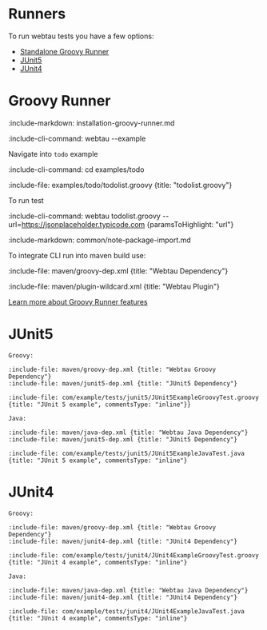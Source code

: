 # Runners 

To run webtau tests you have a few options:
* [Standalone Groovy Runner](#groovy-runner)
* [JUnit5](#junit5)
* [JUnit4](#junit4)

# Groovy Runner

:include-markdown: installation-groovy-runner.md

:include-cli-command: webtau --example

Navigate into `todo` example

:include-cli-command: cd examples/todo

:include-file: examples/todo/todolist.groovy {title: "todolist.groovy"}

To run test

:include-cli-command: webtau todolist.groovy --url=https://jsonplaceholder.typicode.com {paramsToHighlight: "url"}

:include-markdown: common/note-package-import.md

To integrate CLI run into maven build use:  

:include-file: maven/groovy-dep.xml {title: "Webtau Dependency"}

:include-file: maven/plugin-wildcard.xml {title: "Webtau Plugin"}

[Learn more about Groovy Runner features](groovy-standalone-runner/introduction)

# JUnit5

```tabs
Groovy: 

:include-file: maven/groovy-dep.xml {title: "Webtau Groovy Dependency"}
:include-file: maven/junit5-dep.xml {title: "JUnit5 Dependency"}

:include-file: com/example/tests/junit5/JUnit5ExampleGroovyTest.groovy {title: "JUnit 5 example", commentsType: "inline"}}

Java: 

:include-file: maven/java-dep.xml {title: "Webtau Java Dependency"}
:include-file: maven/junit5-dep.xml {title: "JUnit5 Dependency"}

:include-file: com/example/tests/junit5/JUnit5ExampleJavaTest.java {title: "JUnit 5 example", commentsType: "inline"}

```
 
# JUnit4

```tabs
Groovy: 

:include-file: maven/groovy-dep.xml {title: "Webtau Groovy Dependency"}
:include-file: maven/junit4-dep.xml {title: "JUnit4 Dependency"}

:include-file: com/example/tests/junit4/JUnit4ExampleGroovyTest.groovy {title: "JUnit 4 example", commentsType: "inline"}

Java: 

:include-file: maven/java-dep.xml {title: "Webtau Java Dependency"}
:include-file: maven/junit4-dep.xml {title: "JUnit4 Dependency"}

:include-file: com/example/tests/junit4/JUnit4ExampleJavaTest.java {title: "JUnit 4 example", commentsType: "inline"}

```
 